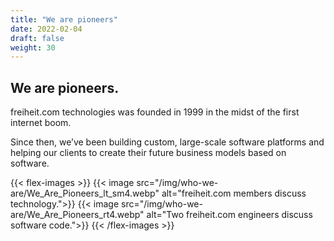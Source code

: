 ```yaml
---
title: "We are pioneers"
date: 2022-02-04
draft: false
weight: 30
---
```


## We are pioneers.

freiheit.com technologies was founded in 1999 in the midst of the first internet boom.

Since then, we’ve been building custom, large-scale software platforms and helping our clients to create their future business models based on software.

{{< flex-images >}}
    {{< image src="/img/who-we-are/We_Are_Pioneers_lt_sm4.webp" alt="freiheit.com members discuss technology.">}}
    {{< image src="/img/who-we-are/We_Are_Pioneers_rt4.webp" alt="Two freiheit.com engineers discuss software code.">}}
{{< /flex-images >}}
